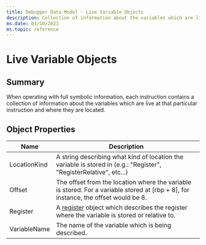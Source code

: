 ```yaml
---
title: Debugger Data Model - Live Variable Objects
description: Collection of information about the variables which are live at that particular instruction and where they are located
ms.date: 03/10/2023
ms.topic: reference
---
```

# Live Variable Objects

## Summary

When operating with full symbolic information, each instruction contains a collection of information about the variables which are live at that particular instruction and where they are located.

## Object Properties

|Name|Description|
|--- |--- |
|LocationKind|A string describing what kind of location the variable is stored in (e.g.: "Register", "RegisterRelative", etc...)|
|Offset|The offset from the location where the variable is stored. For a variable stored at [rbp + 8], for instance, the offset would be 8.|
|Register|A [register](dbgmodel-object-register.md) object which describes the register where the variable is stored or relative to.|
|VariableName|The name of the variable which is being described.|

